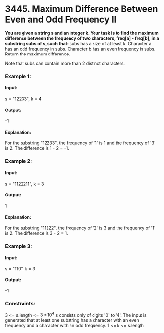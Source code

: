 # 3445. Maximum Difference Between Even and Odd Frequency II
**You are given a string s and an integer k. Your task is to find the maximum difference between the frequency of two characters, freq[a] - freq[b], in a substring subs of s, such that:**
subs has a size of at least k.
Character a has an odd frequency in subs.
Character b has an even frequency in subs.
Return the maximum difference.

Note that subs can contain more than 2 distinct characters.

### Example 1:
#### Input:
s = "12233", k = 4
#### Output:
-1
#### Explanation:
For the substring "12233", the frequency of '1' is 1 and the frequency of '3' is 2. The difference is 1 - 2 = -1.

### Example 2:
#### Input:
s = "1122211", k = 3
#### Output: 
1
#### Explanation:
For the substring "11222", the frequency of '2' is 3 and the frequency of '1' is 2. The difference is 3 - 2 = 1.

### Example 3:
#### Input:
s = "110", k = 3
#### Output:
-1

### Constraints:
3 <= s.length <= $`3 * 10^4`$
s consists only of digits '0' to '4'.
The input is generated that at least one substring has a character with an even frequency and a character with an odd frequency.
1 <= k <= s.length

